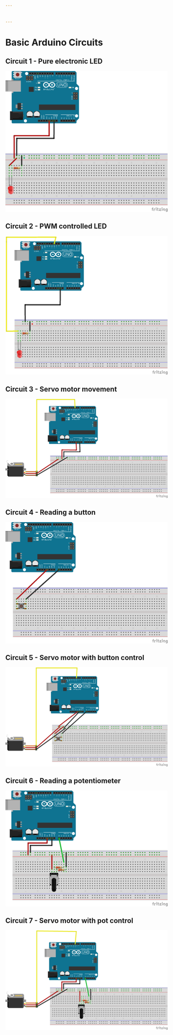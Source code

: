 ```yaml
---


---
```


<h1 id="basic-arduino-circuits">Basic Arduino Circuits</h1>
<h2 id="circuit-1---pure-electronic-led">Circuit 1 - Pure electronic LED</h2>
<p><img src="https://github.com/NicholasBerryman/ArduinoClassResources/blob/master/Diagrams/PureElectronicLED_bb.png?raw=true" alt="enter image description here"></p>
<h2 id="circuit-2---pwm-controlled-led">Circuit 2 - PWM controlled LED</h2>
<p><img src="https://github.com/NicholasBerryman/ArduinoClassResources/blob/master/Diagrams/PWMPinLED_bb.png?raw=true" alt="enter image description here"></p>
<h2 id="circuit-3---servo-motor-movement">Circuit 3 - Servo motor movement</h2>
<p><img src="https://github.com/NicholasBerryman/ArduinoClassResources/blob/master/Diagrams/MicroServo_bb.png?raw=true" alt="enter image description here"></p>
<h2 id="circuit-4---button-read">Circuit 4 - Reading a button</h2>
<p><img src="https://github.com/NicholasBerryman/ArduinoClassResources/blob/master/Diagrams/ButtonRead_bb.png?raw=true" alt="enter image description here"></p>
<h2 id="circuit-5---servo-motor-with-knob-control">Circuit 5 - Servo motor with button control</h2>
<p><img src="https://github.com/NicholasBerryman/ArduinoClassResources/blob/master/Diagrams/ButtonControlServo.png?raw=true" alt="enter image description here"></p>
<h2 id="circuit-6---servo-motor-with-knob-control">Circuit 6 - Reading a potentiometer</h2>
<p><img src="https://github.com/NicholasBerryman/ArduinoClassResources/blob/master/Diagrams/ReadPot.png?raw=true" alt="enter image description here"></p>
<h2 id="circuit-7---servo-motor-with-pot-control">Circuit 7 - Servo motor with pot control</h2>
<p><img src="https://github.com/NicholasBerryman/ArduinoClassResources/blob/master/Diagrams/ServoWithPot_bb.png?raw=true" alt="enter image description here"></p>

